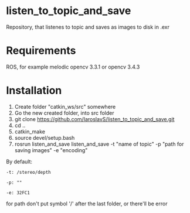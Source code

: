 # listen_to_topic_and_save
Repository, that listenes to topic and saves as images to disk in .exr

# Requirements
ROS, for example melodic
opencv 3.3.1 or opencv 3.4.3

# Installation
1. Create folder "catkin_ws/src" somewhere
2. Go the new created folder, into src folder
3. git clone https://github.com/IaroslavS/listen_to_topic_and_save.git
4. cd ..
5. catkin_make
6. source devel/setup.bash
7. rosrun listen_and_save listen_and_save -t "name of topic" -p "path for saving images" -e "encoding"

By default: 

    -t: /stereo/depth
    
    -p: ""
    
    -e: 32FC1

for path don't put symbol '/' after the last folder, or there'll be error
